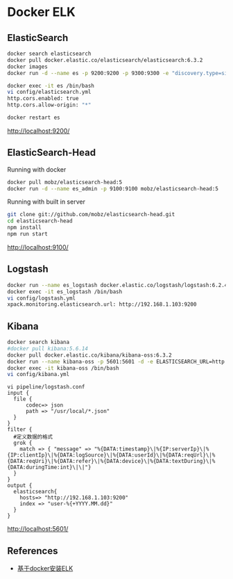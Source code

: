 # Docker ELK

## ElasticSearch
```sh
docker search elasticsearch
docker pull docker.elastic.co/elasticsearch/elasticsearch:6.3.2
docker images
docker run -d --name es -p 9200:9200 -p 9300:9300 -e "discovery.type=single-node" docker.elastic.co/elasticsearch/elasticsearch:6.3.2
```
```sh
docker exec -it es /bin/bash
vi config/elasticsearch.yml
http.cors.enabled: true
http.cors.allow-origin: "*"
```
```sh
docker restart es
```
[http://localhost:9200/](http://localhost:9200/)

## ElasticSearch-Head
Running with docker
```sh
docker pull mobz/elasticsearch-head:5
docker run -d --name es_admin -p 9100:9100 mobz/elasticsearch-head:5
```

Running with built in server
```sh
git clone git://github.com/mobz/elasticsearch-head.git
cd elasticsearch-head
npm install
npm run start
```
[http://localhost:9100/](http://localhost:9100/)

## Logstash
```sh
docker run --name es_logstash docker.elastic.co/logstash/logstash:6.2.4
docker exec -it es_logstash /bin/bash
vi config/logstash.yml
xpack.monitoring.elasticsearch.url: http://192.168.1.103:9200
```

## Kibana
```sh
docker search kibana
#docker pull kibana:5.6.14
docker pull docker.elastic.co/kibana/kibana-oss:6.3.2
docker run --name kibana-oss -p 5601:5601 -d -e ELASTICSEARCH_URL=http://192.168.1.103:9200 docker.elastic.co/kibana/kibana-oss:6.3.2
docker exec -it kibana-oss /bin/bash
vi config/kibana.yml
```

```
vi pipeline/logstash.conf
input {
  file {
      codec=> json
      path => "/usr/local/*.json"
  }
}
filter {
  #定义数据的格式
  grok {
    match => { "message" => "%{DATA:timestamp}\|%{IP:serverIp}\|%{IP:clientIp}\|%{DATA:logSource}\|%{DATA:userId}\|%{DATA:reqUrl}\|%{DATA:reqUri}\|%{DATA:refer}\|%{DATA:device}\|%{DATA:textDuring}\|%{DATA:duringTime:int}\|\|"}
  }
}
output {
  elasticsearch{
    hosts=> "http://192.168.1.103:9200"
    index => "user-%{+YYYY.MM.dd}"
  }
}
```
[http://localhost:5601/](http://localhost:5601/)

## References
- [基于docker安装ELK](https://www.jianshu.com/p/a0bd70301eec)
